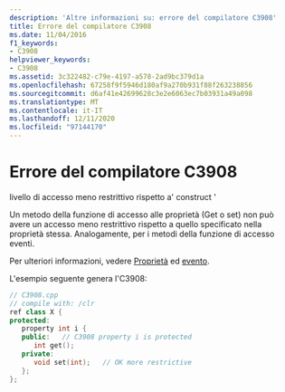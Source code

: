 ```yaml
---
description: 'Altre informazioni su: errore del compilatore C3908'
title: Errore del compilatore C3908
ms.date: 11/04/2016
f1_keywords:
- C3908
helpviewer_keywords:
- C3908
ms.assetid: 3c322482-c79e-4197-a578-2ad9bc379d1a
ms.openlocfilehash: 67258f9f5946d180af9a270b931f88f263238856
ms.sourcegitcommit: d6af41e42699628c3e2e6063ec7b03931a49a098
ms.translationtype: MT
ms.contentlocale: it-IT
ms.lasthandoff: 12/11/2020
ms.locfileid: "97144170"
---
```

# <a name="compiler-error-c3908"></a>Errore del compilatore C3908

livello di accesso meno restrittivo rispetto a' construct '

Un metodo della funzione di accesso alle proprietà (Get o set) non può avere un accesso meno restrittivo rispetto a quello specificato nella proprietà stessa.  Analogamente, per i metodi della funzione di accesso eventi.

Per ulteriori informazioni, vedere [Proprietà](../../extensions/property-cpp-component-extensions.md) ed [evento](../../extensions/event-cpp-component-extensions.md).

L'esempio seguente genera l'C3908:

```cpp
// C3908.cpp
// compile with: /clr
ref class X {
protected:
   property int i {
   public:   // C3908 property i is protected
      int get();
   private:
      void set(int);   // OK more restrictive
   };
};
```
